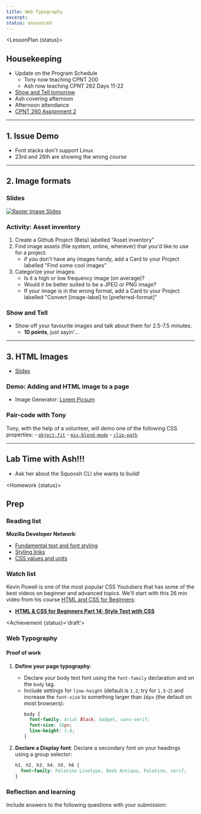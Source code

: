 ```yaml
---
title: Web Typography
excerpt: 
status: announced
---
```

<script>
	import Homework from "$lib/components/Homework.svelte";
	import LessonPlan from "$lib/components/LessonPlan.svelte";
	import LabTime from "$lib/components/LabTime.svelte";
	import Achievement from "$lib/components/Achievement.svelte";
</script>

<LessonPlan {status}>

## Housekeeping
- Update on the Program Schedule
    - Tony now teaching CPNT 200
    - Ash now teaching CPNT 262 Days 11-22
- [Show and Tell tomorrow](/courses/cpnt-260/day-5)
- Ash covering afternoon
- Afternoon attendance
- [CPNT 260 Assignment 2](/courses/cpnt-260/assessments/assignment-2)

---

## 1. Issue Demo
- Font stacks don't support Linux
- 23rd and 26th are showing the wrong course

---

## 2. Image formats
### Slides
[![Raster Image Slides](/images/slides/raster-html-images.png)](https://sait-wbdv.github.io/slides/w23/cpnt-260/html-images.html)

### Activity: Asset inventory
1. Create a Github Project (Beta) labelled "Asset inventory"
2. Find image assets (file system, online, wherever) that you'd like to use for a project.
    - if you don't have any images handy, add a Card to your Project labelled "Find some cool images"
3. Categorize your images:
    - Is it a high or low frequency image (on average)?
    - Would it be better suited to be a JPEG or PNG image?
    - If your image is in the wrong format, add a Card to your Project labelled "Convert [image-label] to [preferred-format]"

### Show and Tell
- Show off your favourite images and talk about them for 2.5-7.5 minutes.
    - **10 points**, just sayin'...

---

## 3. HTML Images
- [Slides](https://sait-wbdv.github.io/slides/w23/cpnt-260/html-images.html/#9)

### Demo: Adding and HTML image to a page
- Image Generator: [Lorem Picsum](https://picsum.photos/)

### Pair-code with Tony
Tony, with the help of a volunteer, will demo one of the following CSS properties:
    - [`object-fit`](https://developer.mozilla.org/en-US/docs/Web/CSS/object-fit)
    - [`mix-blend-mode`](https://developer.mozilla.org/en-US/docs/Web/CSS/mix-blend-mode)
    - [`clip-path`](https://developer.mozilla.org/en-US/docs/Web/CSS/clip-path)

---

## Lab Time with Ash!!!
- Ask her about the Squoosh CLI she wants to build!

</LessonPlan>

<Homework {status}>

## Prep

### Reading list
**Mozilla Developer Network**: 
- [Fundamental text and font styling](https://developer.mozilla.org/en-US/docs/Learn/CSS/Styling_text/Fundamentals)
- [Styling links](https://developer.mozilla.org/en-US/docs/Learn/CSS/Styling_text/Styling_links)
- [CSS values and units](https://developer.mozilla.org/en-US/docs/Learn/CSS/Building_blocks/Values_and_units)

### Watch list
Kevin Powell is one of the most popular CSS Youtubers that has some of the best videos on beginner and advanced topics. We'll start with this 26 min video from his course [HTML and CSS for Beginners](https://www.youtube.com/playlist?list=PL4-IK0AVhVjM0xE0K2uZRvsM7LkIhsPT-):
- **[HTML & CSS for Beginners Part 14: Style Text with CSS](https://www.youtube.com/watch?v=Elg66-ASVXg)**

</Homework>

<Achievement {status}='draft'>

### Web Typography
#### Proof of work
1. **Define your page typography**: 
    - Declare your body text font using the `font-family` declaration and on the `body` tag. 
    - Include settings for `line-height` (default is `1.2`; try for `1.5`-`2`) and increase the `font-size` to something larger than `16px` (the default on most browsers):
        ```css
        body {
          font-family: Arial Black, Gadget, sans-serif;
          font-size: 18px;
          line-height: 1.6;
        }
        ```
2. **Declare a Display font**: Declare a secondary font on your headings using a group selector:
    
    ```css
    h1, h2, h3, h4, h5, h6 {
      font-family: Palatino Linotype, Book Antiqua, Palatino, serif;
    }
    ```

### Reflection and learning
Include answers to the following questions with your submission:

</Achievement>